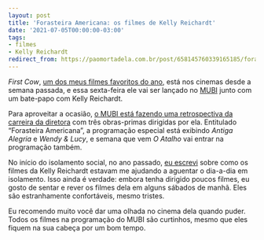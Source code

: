 ```yaml
---
layout: post
title: 'Forasteira Americana: os filmes de Kelly Reichardt'
date: '2021-07-05T00:00:00-03:00'
tags:
- filmes
- Kelly Reichardt
redirect_from: https://paomortadela.com.br/post/658145760339165185/forasteira-americana-os-filmes-de-kelly-reichardt
---
```

_First Cow_, [um dos meus filmes favoritos do ano](https://paomortadela.com.br/post/658087177961488384/#first-cow-kelly-reichardt-2019), está nos cinemas desde a semana passada, e essa sexta-feira ele vai ser lançado no [MUBI](https://mubi.com/firstcow) junto com um bate-papo com Kelly Reichardt.

Para aproveitar a ocasião, [o MUBI está fazendo uma retrospectiva da carreira da diretora](https://mubi.com/pt/specials/reichardt) com três obras-primas dirigidas por ela. Entitulado “Forasteira Americana”, a programação especial está exibindo _Antiga Alegria_ e _Wendy & Lucy_, e semana que vem _O Atalho_ vai entrar na programação também.

No início do isolamento social, no ano passado, [eu escrevi](https://paomortadela.com.br/post/658068828622815232/) sobre como os filmes da Kelly Reichardt estavam me ajudando a aguentar o dia-a-dia em isolamento. Isso ainda é verdade: embora tenha dirigido poucos filmes, eu gosto de sentar e rever os filmes dela em alguns sábados de manhã. Eles são estranhamente confortáveis, mesmo tristes.

Eu recomendo muito você dar uma olhada no cinema dela quando puder. Todos os filmes na programação do MUBI são curtinhos, mesmo que eles fiquem na sua cabeça por um bom tempo.

